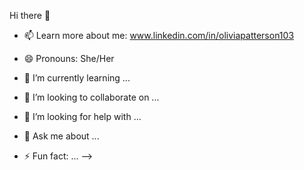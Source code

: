 Hi there 👋

- 📫 Learn more about me: www.linkedin.com/in/oliviapatterson103
- 😄 Pronouns: She/Her



- 🌱 I’m currently learning ...
- 👯 I’m looking to collaborate on ...
- 🤔 I’m looking for help with ...
- 💬 Ask me about ...
- ⚡ Fun fact: ...
-->
